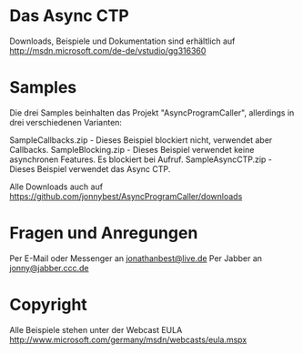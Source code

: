 # Das Async CTP
Downloads, Beispiele und Dokumentation sind erhältlich auf http://msdn.microsoft.com/de-de/vstudio/gg316360

# Samples
Die drei Samples beinhalten das Projekt "AsyncProgramCaller", allerdings in drei verschiedenen Varianten:

SampleCallbacks.zip - Dieses Beispiel blockiert nicht, verwendet aber Callbacks.
SampleBlocking.zip - Dieses Beispiel verwendet keine asynchronen Features. Es blockiert bei Aufruf.
SampleAsyncCTP.zip - Dieses Beispiel verwendet das Async CTP.

Alle Downloads auch auf https://github.com/jonnybest/AsyncProgramCaller/downloads

# Fragen und Anregungen
Per E-Mail oder Messenger an jonathanbest@live.de
Per Jabber an jonny@jabber.ccc.de

# Copyright
Alle Beispiele stehen unter der Webcast EULA
http://www.microsoft.com/germany/msdn/webcasts/eula.mspx
